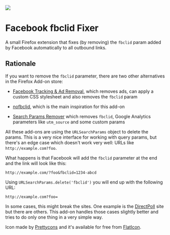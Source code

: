 [![](https://img.shields.io/amo/v/fbclid-fixed.svg)](https://addons.mozilla.org/en-US/firefox/addon/fbclid-fixed/)

# Facebook fbclid Fixer

A small Firefox extension that fixes (by removing) the `fbclid` param added by Facebook automatically to all outbound links.

## Rationale

If you want to remove the `fbclid` parameter, there are two other alternatives in the Firefox Add-on store:

* [Facebook Tracking & Ad Removal](https://addons.mozilla.org/en-US/firefox/addon/facebook-tracking-removal/), which removes ads, can apply a custom CSS stylesheet and also removes the `fbclid` param

* [nofbclid](https://addons.mozilla.org/en-US/firefox/addon/nofbclid/), which is the main inspiration for this add-on

* [Search Params Remover](https://addons.mozilla.org/en-US/firefox/addon/search-params-remover/) which removes `fbclid`, Google Analytics parameters like `utm_source` and some custom params

All these add-ons are using the `URLSearchParams` object to delete the params. This is a very nice interface for working with query params, but there's an edge case which doesn't work very well: URLs like `http://example.com?foo`.

What happens is that Facebook will add the `fbclid` parameter at the end and the link will look like this:

```
http://example.com/?foo&fbclid=1234-abcd
```

Using `URLSearchParams.delete('fbclid')` you will end up with the following URL:

```
http://example.com?foo=
```

In some cases, this might break the sites. One example is the [DirectPoll](http://directpoll.com/) site but there are others. This add-on handles those cases slightly better and tries to do only one thing in a very simple way.

Icon made by [Prettycons](https://rbx_www.flaticon.com/authors/prettycons) and it's available for free from [FlatIcon](https://www.flaticon.com/free-icon/location_811222).
